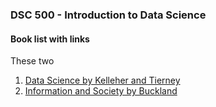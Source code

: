 ### DSC 500 - Introduction to Data Science
#### Book list with links

These two 

1. [Data Science by Kelleher and Tierney](https://mitpress.mit.edu/books/data-science)
2. [Information and Society by Buckland](https://mitpress.mit.edu/books/information-and-society)